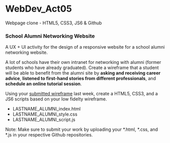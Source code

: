 # WebDev_Act05
Webpage clone - HTML5, CSS3, JS6 &amp; Github

### School Alumni Networking Website
A UX + UI activity for the design of a responsive website for a school alumni networking website.

A lot of schools have their own intranet for networking with alumni (former students who have already graduated). Create a wireframe that a student will be able to benefit from the alumni site by **asking and receiving career advice**, **listened to first-hand stories from different professionals**, and **schedule an online tutorial session**.

Using your [submitted wireframe](https://drive.google.com/drive/folders/1VtSMg-OGauwCmtP4hwLthcWbpL3S058X?usp=sharing) last week, create a HTML5, CSS3, and a JS6 scripts based on your low fidelty wireframe.
* LASTNAME_ALUMNI_index.html
* LASTNAME_ALUMNI_style.css
* LASTNAME_ALUMNI_script.js

Note: Make sure to submit your work by uploading your *.html, *.css, and *.js in your respective Github repositories.

